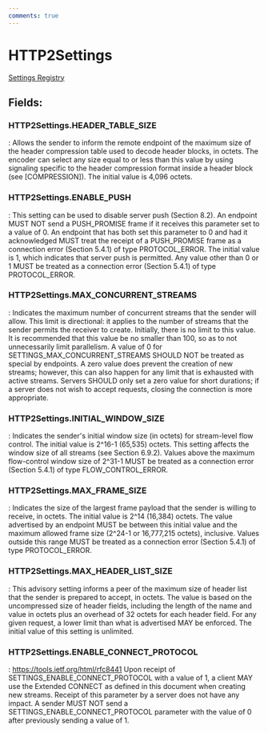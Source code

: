 ```yaml
---
comments: true
---
```

# HTTP2Settings

[Settings Registry](https://httpwg.org/specs/rfc7540.html#iana-settings)

## **Fields**:
### **HTTP2Settings.HEADER_TABLE_SIZE**
: Allows the sender to inform the remote endpoint of the maximum size of the header compression table used to decode header blocks, in octets. The encoder can select any size equal to or less than this value by using signaling specific to the header compression format inside a header block (see [COMPRESSION]). The initial value is 4,096 octets. 
### **HTTP2Settings.ENABLE_PUSH**
: This setting can be used to disable server push (Section 8.2). An endpoint MUST NOT send a PUSH_PROMISE frame if it receives this parameter set to a value of 0. An endpoint that has both set this parameter to 0 and had it acknowledged MUST treat the receipt of a PUSH_PROMISE frame as a connection error (Section 5.4.1) of type PROTOCOL_ERROR.  The initial value is 1, which indicates that server push is permitted. Any value other than 0 or 1 MUST be treated as a connection error (Section 5.4.1) of type PROTOCOL_ERROR. 
### **HTTP2Settings.MAX_CONCURRENT_STREAMS**
: Indicates the maximum number of concurrent streams that the sender will allow. This limit is directional: it applies to the number of streams that the sender permits the receiver to create. Initially, there is no limit to this value. It is recommended that this value be no smaller than 100, so as to not unnecessarily limit parallelism.  A value of 0 for SETTINGS_MAX_CONCURRENT_STREAMS SHOULD NOT be treated as special by endpoints. A zero value does prevent the creation of new streams; however, this can also happen for any limit that is exhausted with active streams. Servers SHOULD only set a zero value for short durations; if a server does not wish to accept requests, closing the connection is more appropriate. 
### **HTTP2Settings.INITIAL_WINDOW_SIZE**
: Indicates the sender's initial window size (in octets) for stream-level flow control. The initial value is 2^16-1 (65,535) octets.  This setting affects the window size of all streams (see Section 6.9.2).  Values above the maximum flow-control window size of 2^31-1 MUST be treated as a connection error (Section 5.4.1) of type FLOW_CONTROL_ERROR. 
### **HTTP2Settings.MAX_FRAME_SIZE**
: Indicates the size of the largest frame payload that the sender is willing to receive, in octets.  The initial value is 2^14 (16,384) octets. The value advertised by an endpoint MUST be between this initial value and the maximum allowed frame size (2^24-1 or 16,777,215 octets), inclusive. Values outside this range MUST be treated as a connection error (Section 5.4.1) of type PROTOCOL_ERROR. 
### **HTTP2Settings.MAX_HEADER_LIST_SIZE**
: This advisory setting informs a peer of the maximum size of header list that the sender is prepared to accept, in octets. The value is based on the uncompressed size of header fields, including the length of the name and value in octets plus an overhead of 32 octets for each header field.  For any given request, a lower limit than what is advertised MAY be enforced. The initial value of this setting is unlimited. 
### **HTTP2Settings.ENABLE_CONNECT_PROTOCOL**
: https://tools.ietf.org/html/rfc8441 Upon receipt of SETTINGS_ENABLE_CONNECT_PROTOCOL with a value of 1, a client MAY use the Extended CONNECT as defined in this document when creating new streams. Receipt of this parameter by a server does not have any impact.  A sender MUST NOT send a SETTINGS_ENABLE_CONNECT_PROTOCOL parameter with the value of 0 after previously sending a value of 1. 